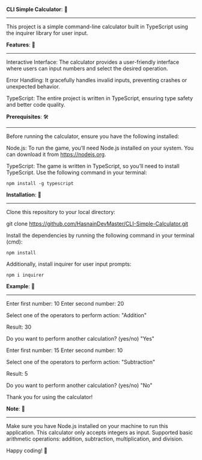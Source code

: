 **CLI Simple Calculator**: 🧮
_____________________________
This project is a simple command-line calculator built in TypeScript using the inquirer library for user input.


**Features**: 🌟
________________
Interactive Interface: The calculator provides a user-friendly interface where users can input numbers and select the desired operation.

Error Handling: It gracefully handles invalid inputs, preventing crashes or unexpected behavior.

TypeScript: The entire project is written in TypeScript, ensuring type safety and better code quality.


**Prerequisites**: 🛠️
_____________________
Before running the calculator, ensure you have the following installed:


Node.js: To run the game, you’ll need Node.js installed on your system. You can download it from https://nodejs.org.

TypeScript: The game is written in TypeScript, so you’ll need to install TypeScript. Use the following command in your terminal:

`npm install -g typescript`




**Installation**: 🚀
____________________
Clone this repository to your local directory:

git clone https://github.com/HasnainDevMaster/CLI-Simple-Calculator.git

Install the dependencies by running the following command in your terminal (cmd):

`npm install`

Additionally, install inquirer for user input prompts:

`npm i inquirer`


**Example**: 🎯
_______________
Enter first number: 10
Enter second number: 20

Select one of the operators to perform action: "Addition"

Result: 30

Do you want to perform another calculation? (yes/no) "Yes"

Enter first number: 15
Enter second number: 10

Select one of the operators to perform action: "Subtraction"

Result: 5

Do you want to perform another calculation? (yes/no) "No"

Thank you for using the calculator!


**Note**: 📝
____________
Make sure you have Node.js installed on your machine to run this application.
This calculator only accepts integers as input.
Supported basic arithmetic operations: addition, subtraction, multiplication, and division.

Happy coding! 🚀
